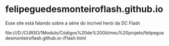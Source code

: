 # felipeguedesmonteiroflash.github.io
Esse site está falando sobre a série do incrivel herói da DC Flash




file:///D:/CURSO/1Modulo/Códigos%20de%20Git/meu%20projeto/felipeguedesmonteiroflash.github.io-/Flash.html
